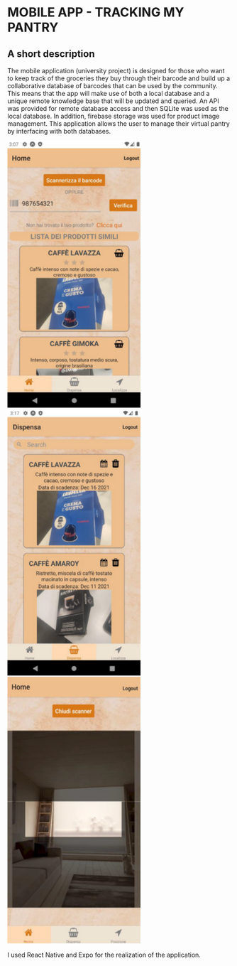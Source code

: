 # MOBILE APP - TRACKING MY PANTRY

## A short description

The mobile application (university project) is designed for those who want to keep track of the groceries they buy through their barcode and build up a collaborative database of barcodes that can be used by the community. This means that the app will make use of both a local database and a unique remote knowledge base that will be updated and queried. An API was provided for remote database access and then SQLite was used as the local database. In addition, firebase storage was used for product image management. This application allows the user to manage their virtual pantry by interfacing with both databases.

<div>
<img src="assets/unknown.png" alt="drawing" width="300" height="600"/>
<img src="assets/unknown2.png" alt="drawing" width="300" height="600"/>
<img src="assets/unknown3.png" alt="drawing" width="300" height="600"/>
</div>

I used React Native and Expo for the realization of the application.
